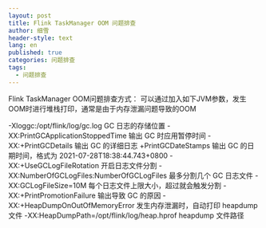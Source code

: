 ```yaml
---
layout: post
title: Flink TaskManager OOM 问题排查
author: 细雪
header-style: text
lang: en
published: true
categories: 问题排查
tags:
  - 问题排查
---
```


Flink TaskManager OOM问题排查方式：
可以通过加入如下JVM参数，发生OOM时进行堆栈打印，通常是由于内存泄漏问题导致的OOM

-Xloggc:/opt/flink/log/gc.log GC 日志的存储位置
-XX:PrintGCApplicationStoppedTime 输出 GC 时应用暂停时间
-XX:+PrintGCDetails 输出 GC 的详细日志
+PrintGCDateStamps 输出 GC 的日期时间，格式为 2021-07-28T18:38:44.743+0800
-XX:+UseGCLogFileRotation 开启日志文件分割
-XX:NumberOfGCLogFiles:NumberOfGCLogFiles 最多分割几个 GC 日志文件
-XX:GCLogFileSize=10M 每个日志文件上限大小，超过就会触发分割
-XX:+PrintPromotionFailure 输出导致 GC 的原因
-XX:+HeapDumpOnOutOfMemoryError 发生内存泄漏时，自动打印 heapdump 文件
-XX:HeapDumpPath=/opt/flink/log/heap.hprof heapdump 文件路径
